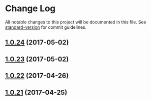 # Change Log

All notable changes to this project will be documented in this file. See [standard-version](https://github.com/conventional-changelog/standard-version) for commit guidelines.

<a name="1.0.24"></a>
## [1.0.24](https://github.com/CrazySquirrel/ViewAbility/compare/v1.0.23...v1.0.24) (2017-05-02)



<a name="1.0.23"></a>
## [1.0.23](https://github.com/CrazySquirrel/ViewAbility/compare/v1.0.22...v1.0.23) (2017-05-02)



<a name="1.0.22"></a>
## [1.0.22](https://github.com/CrazySquirrel/ViewAbility/compare/v1.0.21...v1.0.22) (2017-04-26)



<a name="1.0.21"></a>
## [1.0.21](https://github.com/CrazySquirrel/ViewAbility/compare/v1.0.20...v1.0.21) (2017-04-25)
